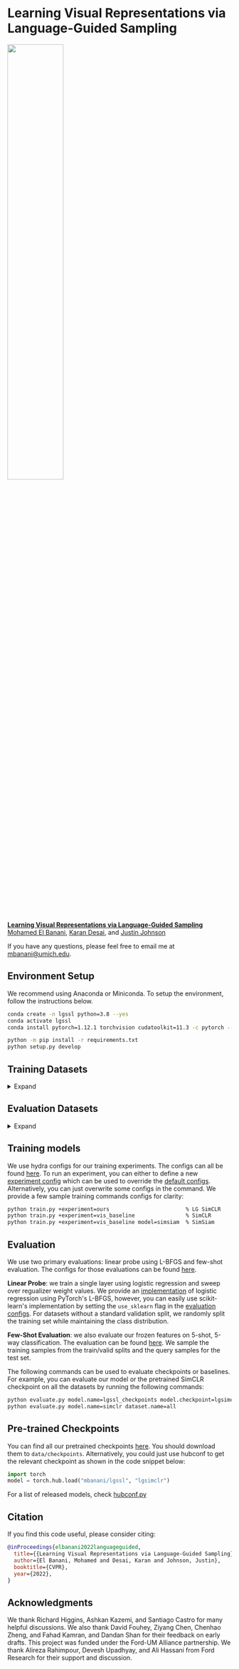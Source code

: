 Learning Visual Representations via Language-Guided Sampling
====================================

<img src="https://user-images.githubusercontent.com/11287599/221066639-9553cb09-a1c7-4bed-99dc-21cd14250215.png" width="50%">

**[Learning Visual Representations via Language-Guided Sampling][1]**  
[Mohamed El Banani][2], [Karan Desai][3], and [Justin Johnson][4]

If you have any questions, please feel free to email me at [mbanani@umich.edu](mailto:mbanani@umich.edu).



Environment Setup
-----------------

We recommend using Anaconda or Miniconda. To setup the environment, follow the instructions below.

```bash
conda create -n lgssl python=3.8 --yes
conda activate lgssl
conda install pytorch=1.12.1 torchvision cudatoolkit=11.3 -c pytorch --yes

python -m pip install -r requirements.txt
python setup.py develop
```

## Training Datasets 
<details>
<summary> Expand </summary>
<p>

We train our models on RedCaps and ConceptualCaptions (CC3M and CC12M). 
We note that all 3 datasets can decay, so you might end up with a different number of instances. 
Please refer to the original papers for dataset download instructions. 
In our case, the datasets had the following sizes:

| Dataset      | Size        |
| -----------  | ----------- |
| RedCaps-2020 |    3273223  | 
| RedCaps      |   12010494  |
| CC3M         |    2913035  |
| CC12M        |   10958691  |


We assume all training datasets are in `data/datasets` which is set as the default `data_root` in
the base [dataset class](./lgssl/datasets/base_dataset.py). We expect the dataset to be in the format
below where each dataset is subdivided into several directories and each directory contains a set of
instances where each instance has an image file and a json caption file. 

```
data/datasets/<dataset_name>
    |- directory_0
        |- <instance_0>.jpg     <- image for instance 0
        |- <instance_0>.json    <- caption for instance 0
        |- <instance_1>.jpg
        |- <instance_1>.json
        ...
        |- <instance_n>.jpg
        |- <instance_n>.json
    |- directory_1
    |- directory_2
    ...
    |- directory_m
```

For RedCaps, the directory names are encoded as `<subreddit>_<year>_<id>`, e.g.,
`crochet_2017_000001`, where each directory only has 10000 classes. We use this naming convention
for some of the experiments: experiments with redcaps-2020 and sampling scope. 

### Generating dataset dictionaries

We create dataset specific dictionaries that contain the information for each dataset (eg, image
paths, captions) which allow for easy sampling in subsequent steps. To generate a dataset
dictionary, run the following code where `<dataset_name>` is the name of the dataset repo in 
`data/datasets`. 

```bash
cd preprocess
python make_imagecaption_dict.py <dataset_name> 
```

### Sampling nearest neighbor pairs

Once we have the dataset dictionaries, we can easily sample nearest neighbor pairs. We provide the
code for sampling using language or visual embeddings. We also provide the sampling based on dataset
subsets for the experiments reported in supplementary. Check the commands below for language
sampling based on SBERT, visual sampling based on an ImageNet pretrained model, and language
sampling within each subreddit. 

```bash
python sample_language_nn.py <dataset_name> all-mpnet-base-v2                       # Language - MPNet (SBERT)
python sample_language_nn_subsets.py <dataset_name> all-mpnet-base-v2 subreddit     # Language Subset - MPNet (SBERT) on subreddits

python sample_visual_nn.py <dataset_name> vit_b_32 IMAGENET1K_V1                    # Visual - ImageNet-supervised ViT-B/32
```


  </p>
</details>

## Evaluation Datasets

<details>
<summary> Expand </summary>
<p>

We use [TensorFlow Datasets](https://www.tensorflow.org/datasets) for our evaluations. 
This package provides us with all the evaluations except for FGVC Aircraft. 
Our code will automatically download and extract all the
datasets in `data/evaluation_datasets` on the first run of the evaluation code.
This means that the first evaluation run will be much slower than usual.  

**Note 1:** We encountered a bug with SUN 397 where one image could not be decoded correctly. 
This is a known [bug](https://github.com/tensorflow/datasets/pull/3951) which has not been fixed yet
in the stable version. To fix it, simply make the two changes outlined by this
[commit](https://github.com/tensorflow/datasets/pull/3951/commits/c4ff599a357ee92f5f0584efb715939299f1d13e).

**Note 2:**
TensorFlow Datasets will require you to independently downloaded RESISC45. Please follow the
instructions provided [here](https://www.tensorflow.org/datasets/catalog/resisc45)
</p>
</details>

Training models
----------------

We use hydra configs for our training experiments. The configs can all be found [here](./configs/).
To run an experiment, you can either to define a new [experiment config](./configs/experiment/) which can be used to override the [default configs](./configs/train.yaml). 
Alternatively, you can just overwrite some configs in the command.
We provide a few sample training commands configs for clarity:

```bash
python train.py +experiment=ours                        % LG SimCLR
python train.py +experiment=vis_baseline                % SimCLR 
python train.py +experiment=vis_baseline model=simsiam  % SimSiam
```


Evaluation
-----------

We use two primary evaluations: linear probe using L-BFGS and few-shot evaluation. The configs for those evaluations can be found [here](./configs/evaluation.yaml). 

**Linear Probe**: we train a single layer using logistic regression and sweep over regualizer weight values. 
We provide an [implementation](./lgssl/evaluation/logistic_regression.py) of logistic regression using PyTorch's L-BFGS, however, you can easily use scikit-learn's implementation by setting the `use_sklearn` flag in the [evaluation configs](./configs/evaluation.yaml).
For datasets without a standard validation split, we randomly split the training set while maintaining the class distribution. 

**Few-Shot Evaluation**: we also evaluate our frozen features on 5-shot, 5-way classification. The evaluation can be found [here](./lgssl/evaluation/fewshot.py).
We sample the training samples from the train/valid splits and the query samples for the test set. 

The following commands can be used to evaluate checkpoints or baselines. For example, you can
evaluate our model or the pretrained SimCLR checkpoint on all the datasets by running the following commands: 

```bash
python evaluate.py model.name=lgssl_checkpoints model.checkpoint=lgsimclr dataset.name=all
python evaluate.py model.name=simclr dataset.name=all
```

Pre-trained Checkpoints
------------------------

You can find all our pretrained checkpoints
[here](https://www.dropbox.com/sh/me6nyiewlux1yh8/AAAPrD2G0_q_ZwExsVOS_jHQa?dl=0). You should
download them to `data/checkpoints`. Alternatively, you could just use hubconf to get the relevant
checkpoint as shown in the code snippet below:

```python
import torch
model = torch.hub.load("mbanani/lgssl", "lgsimclr")
```

For a list of released models, check [hubconf.py](./hubconf.py)

## Citation 

If you find this code useful, please consider citing:  

```bibtex
@inProceedings{elbanani2022languageguided,
  title={{Learning Visual Representations via Language-Guided Sampling}},
  author={El Banani, Mohamed and Desai, Karan and Johnson, Justin},
  booktitle={CVPR},
  year={2022},
}
```

Acknowledgments
---------------
We thank Richard Higgins, Ashkan Kazemi, and Santiago Castro for many helpful discussions.
We also thank David Fouhey, Ziyang Chen, Chenhao Zheng, and Fahad Kamran, and Dandan Shan for their feedback on early drafts. 
This project was funded under the Ford-UM Alliance partnership. 
We thank Alireza Rahimpour, Devesh Upadhyay, and Ali Hassani from Ford Research for their support and discussion.

[1]: https://arxiv.org/abs/2302.12248
[2]: https://mbanani.github.io
[3]: http://kdexd.xyz
[4]: https://web.eecs.umich.edu/~justincj/
